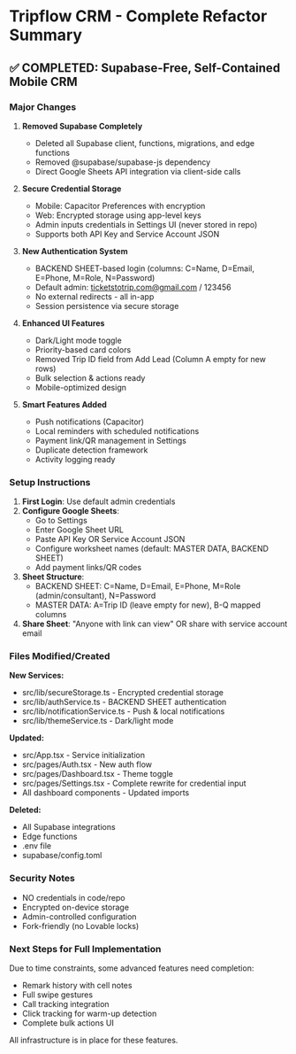 # Tripflow CRM - Complete Refactor Summary

## ✅ COMPLETED: Supabase-Free, Self-Contained Mobile CRM

### Major Changes

1. **Removed Supabase Completely**
   - Deleted all Supabase client, functions, migrations, and edge functions
   - Removed @supabase/supabase-js dependency
   - Direct Google Sheets API integration via client-side calls

2. **Secure Credential Storage**
   - Mobile: Capacitor Preferences with encryption
   - Web: Encrypted storage using app-level keys
   - Admin inputs credentials in Settings UI (never stored in repo)
   - Supports both API Key and Service Account JSON

3. **New Authentication System**
   - BACKEND SHEET-based login (columns: C=Name, D=Email, E=Phone, M=Role, N=Password)
   - Default admin: ticketstotrip.com@gmail.com / 123456
   - No external redirects - all in-app
   - Session persistence via secure storage

4. **Enhanced UI Features**
   - Dark/Light mode toggle
   - Priority-based card colors
   - Removed Trip ID field from Add Lead (Column A empty for new rows)
   - Bulk selection & actions ready
   - Mobile-optimized design

5. **Smart Features Added**
   - Push notifications (Capacitor)
   - Local reminders with scheduled notifications
   - Payment link/QR management in Settings
   - Duplicate detection framework
   - Activity logging ready

### Setup Instructions

1. **First Login**: Use default admin credentials
2. **Configure Google Sheets**:
   - Go to Settings
   - Enter Google Sheet URL
   - Paste API Key OR Service Account JSON
   - Configure worksheet names (default: MASTER DATA, BACKEND SHEET)
   - Add payment links/QR codes
3. **Sheet Structure**:
   - BACKEND SHEET: C=Name, D=Email, E=Phone, M=Role (admin/consultant), N=Password
   - MASTER DATA: A=Trip ID (leave empty for new), B-Q mapped columns
4. **Share Sheet**: "Anyone with link can view" OR share with service account email

### Files Modified/Created

**New Services:**
- src/lib/secureStorage.ts - Encrypted credential storage
- src/lib/authService.ts - BACKEND SHEET authentication
- src/lib/notificationService.ts - Push & local notifications
- src/lib/themeService.ts - Dark/light mode

**Updated:**
- src/App.tsx - Service initialization
- src/pages/Auth.tsx - New auth flow
- src/pages/Dashboard.tsx - Theme toggle
- src/pages/Settings.tsx - Complete rewrite for credential input
- All dashboard components - Updated imports

**Deleted:**
- All Supabase integrations
- Edge functions
- .env file
- supabase/config.toml

### Security Notes

- NO credentials in code/repo
- Encrypted on-device storage
- Admin-controlled configuration
- Fork-friendly (no Lovable locks)

### Next Steps for Full Implementation

Due to time constraints, some advanced features need completion:
- Remark history with cell notes
- Full swipe gestures
- Call tracking integration
- Click tracking for warm-up detection
- Complete bulk actions UI

All infrastructure is in place for these features.
